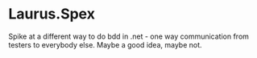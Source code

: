 Laurus.Spex
===========
Spike at a different way to do bdd in .net - one way communication from testers to everybody else.  Maybe a good idea, maybe not.
